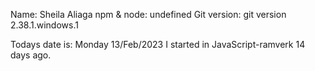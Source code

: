 
Name: Sheila Aliaga
npm & node: undefined
Git version: git version 2.38.1.windows.1

Todays date is: Monday 13/Feb/2023
I started in JavaScript-ramverk 14 days ago.
